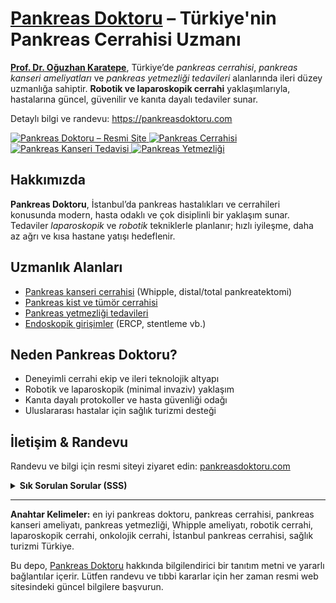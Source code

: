 <h1>
  <a href="https://pankreasdoktoru.com" rel="noopener noreferrer">Pankreas Doktoru</a> – Türkiye'nin Pankreas Cerrahisi Uzmanı
</h1>

<p>
  <strong><a href="https://pankreasdoktoru.com" rel="noopener noreferrer">Prof. Dr. Oğuzhan Karatepe</a></strong>, 
  Türkiye’de <em>pankreas cerrahisi</em>, <em>pankreas kanseri ameliyatları</em> ve 
  <em>pankreas yetmezliği tedavileri</em> alanlarında ileri düzey uzmanlığa sahiptir. 
  <strong>Robotik ve laparoskopik cerrahi</strong> yaklaşımlarıyla, hastalarına güncel, güvenilir ve kanıta dayalı tedaviler sunar.
</p>

<p>
  Detaylı bilgi ve randevu: 
  <a href="https://pankreasdoktoru.com" rel="noopener noreferrer">https://pankreasdoktoru.com</a>
</p>

<!-- Basit rozetler (GitHub uyumlu) -->
<p>
  <a href="https://pankreasdoktoru.com" rel="noopener noreferrer">
    <img alt="Pankreas Doktoru – Resmi Site" src="https://img.shields.io/badge/Pankreas%20Doktoru-Resmi%20Site-0a0a0a">
  </a>
  <a href="https://pankreasdoktoru.com/pankreas-cerrahisi/" rel="noopener noreferrer">
    <img alt="Pankreas Cerrahisi" src="https://img.shields.io/badge/Pankreas-Cerrahisi-blue">
  </a>
  <a href="https://pankreasdoktoru.com/pankreas-kanseri-tedavi/" rel="noopener noreferrer">
    <img alt="Pankreas Kanseri Tedavisi" src="https://img.shields.io/badge/Pankreas%20Kanseri-Tedavi-red">
  </a>
  <a href="https://pankreasdoktoru.com/pankreas-yetmezligi/" rel="noopener noreferrer">
    <img alt="Pankreas Yetmezliği" src="https://img.shields.io/badge/Pankreas-Yetmezliği-yellow">
  </a>
</p>

<h2>Hakkımızda</h2>
<p>
  <strong>Pankreas Doktoru</strong>, İstanbul’da pankreas hastalıkları ve cerrahileri konusunda modern, hasta odaklı ve çok disiplinli bir yaklaşım sunar. 
  Tedaviler <em>laparoskopik</em> ve <em>robotik</em> tekniklerle planlanır; hızlı iyileşme, daha az ağrı ve kısa hastane yatışı hedeflenir.
</p>

<h2>Uzmanlık Alanları</h2>
<ul>
  <li><a href="https://pankreasdoktoru.com/pankreas-kanseri-tedavi/" rel="noopener noreferrer">Pankreas kanseri cerrahisi</a> (Whipple, distal/total pankreatektomi)</li>
  <li><a href="https://pankreasdoktoru.com/pankreas-kistleri/" rel="noopener noreferrer">Pankreas kist ve tümör cerrahisi</a></li>
  <li><a href="https://pankreasdoktoru.com/pankreas-yetmezligi/" rel="noopener noreferrer">Pankreas yetmezliği tedavileri</a></li>
  <li><a href="https://pankreasdoktoru.com/endoskopik-girisimler/" rel="noopener noreferrer">Endoskopik girişimler</a> (ERCP, stentleme vb.)</li>
</ul>

<h2>Neden Pankreas Doktoru?</h2>
<ul>
  <li>Deneyimli cerrahi ekip ve ileri teknolojik altyapı</li>
  <li>Robotik ve laparoskopik (minimal invaziv) yaklaşım</li>
  <li>Kanıta dayalı protokoller ve hasta güvenliği odağı</li>
  <li>Uluslararası hastalar için sağlık turizmi desteği</li>
</ul>

<h2>İletişim &amp; Randevu</h2>
<p>
  Randevu ve bilgi için resmi siteyi ziyaret edin: 
  <a href="https://pankreasdoktoru.com" rel="noopener noreferrer">pankreasdoktoru.com</a>
</p>

<!-- SSS: GitHub destekler -->
<details>
  <summary><strong>Sık Sorulan Sorular (SSS)</strong></summary>
  <p><strong>Robotik cerrahinin avantajları nelerdir?</strong><br>
  Daha küçük kesiler, daha az ağrı, daha düşük kanama ve daha hızlı iyileşme.</p>

  <p><strong>Pankreas cerrahisi sonrası takip nasıl yapılır?</strong><br>
  Kişiye özel takip planı; görüntüleme, kan testleri ve multidisipliner değerlendirme ile yürütülür.</p>

  <p><strong>Yurtdışı hastalar için süreç nasıl işler?</strong><br>
  Tıbbi rapor değerlendirmesi, online ön görüşme, tedavi planı ve seyahat organizasyonu desteği sağlanır.</p>
</details>

<hr>

<p><strong>Anahtar Kelimeler:</strong> en iyi pankreas doktoru, pankreas cerrahisi, pankreas kanseri ameliyatı, pankreas yetmezliği, Whipple ameliyatı, robotik cerrahi, laparoskopik cerrahi, onkolojik cerrahi, İstanbul pankreas cerrahisi, sağlık turizmi Türkiye.</p>

<p>
  Bu depo, <a href="https://pankreasdoktoru.com" rel="noopener noreferrer">Pankreas Doktoru</a> hakkında bilgilendirici bir tanıtım metni ve yararlı bağlantılar içerir. 
  Lütfen randevu ve tıbbi kararlar için her zaman resmi web sitesindeki güncel bilgilere başvurun.
</p>
